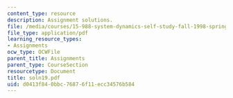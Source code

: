 ```yaml
---
content_type: resource
description: Assignment solutions.
file: /media/courses/15-988-system-dynamics-self-study-fall-1998-spring-1999/d0413f840bbc76876f11ecc34576b584_soln19.pdf
file_type: application/pdf
learning_resource_types:
- Assignments
ocw_type: OCWFile
parent_title: Assignments
parent_type: CourseSection
resourcetype: Document
title: soln19.pdf
uid: d0413f84-0bbc-7687-6f11-ecc34576b584
---
```

